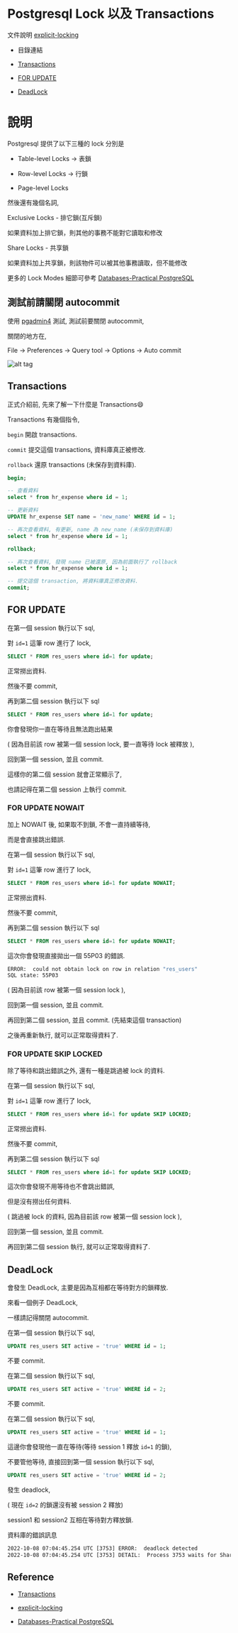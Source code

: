 # Postgresql Lock 以及 Transactions

文件說明 [explicit-locking](https://docs.postgresql.tw/the-sql-language/concurrency-control/explicit-locking)

- 目錄連結

- [Transactions](https://github.com/twtrubiks/postgresql-note/tree/main/pg-lock-tutorial#transactions)

- [FOR UPDATE](https://github.com/twtrubiks/postgresql-note/tree/main/pg-lock-tutorial#for-update)

- [DeadLock](https://github.com/twtrubiks/postgresql-note/tree/main/pg-lock-tutorial#deadlock)

# 說明

Postgresql 提供了以下三種的 lock 分別是

- Table-level Locks -> 表鎖

- Row-level Locks -> 行鎖

- Page-level Locks

然後還有幾個名詞,

Exclusive Locks - 排它鎖(互斥鎖)

如果資料加上排它鎖，則其他的事務不能對它讀取和修改

Share Locks - 共享鎖

如果資料加上共享鎖，則該物件可以被其他事務讀取，但不能修改

更多的 Lock Modes 細節可參考 [Databases-Practical PostgreSQL](https://www.linuxtopia.org/online_books/database_guides/Practical_PostgreSQL_database/PostgreSQL_r27479.htm)

## 測試前請關閉 autocommit

使用 [pgadmin4](https://github.com/twtrubiks/docker-pgadmin4-tutorial#docker-pgadmin4-tutorial) 測試, 測試前要關閉 autocommit,

關閉的地方在,

File -> Preferences -> Query tool -> Options -> Auto commit

![alt tag](https://i.imgur.com/eBc2zch.png)

## Transactions

正式介紹前, 先來了解一下什麼是 Transactions:smile:

Transactions 有幾個指令,

`begin` 開啟 transactions.

`commit` 提交這個 transactions, 資料庫真正被修改.

`rollback` 還原 transactions (未保存到資料庫).

```sql
begin;

-- 查看資料
select * from hr_expense where id = 1;

-- 更新資料
UPDATE hr_expense SET name = 'new_name' WHERE id = 1;

-- 再次查看資料, 有更新, name 為 new_name (未保存到資料庫)
select * from hr_expense where id = 1;

rollback;

-- 再次查看資料, 發現 name 已被還原, 因為前面執行了 rollback
select * from hr_expense where id = 1;

-- 提交這個 transaction, 將資料庫真正修改資料.
commit;
```

## FOR UPDATE

在第一個 session 執行以下 sql,

對 `id=1` 這筆 row 進行了 lock,

```sql
SELECT * FROM res_users where id=1 for update;
```

正常撈出資料.

然後不要 commit,

再到第二個 session 執行以下 sql

```sql
SELECT * FROM res_users where id=1 for update;
```

你會發現你一直在等待且無法跑出結果

( 因為目前該 row 被第一個 session lock, 要一直等待 lock 被釋放 ),

回到第一個 session, 並且 commit.

這樣你的第二個 session 就會正常顯示了,

也請記得在第二個 session 上執行 commit.

### FOR UPDATE NOWAIT

加上 NOWAIT 後, 如果取不到鎖, 不會一直持續等待,

而是會直接跳出錯誤.

在第一個 session 執行以下 sql,

對 `id=1` 這筆 row 進行了 lock,

```sql
SELECT * FROM res_users where id=1 for update NOWAIT;
```

正常撈出資料.

然後不要 commit,

再到第二個 session 執行以下 sql

```sql
SELECT * FROM res_users where id=1 for update NOWAIT;
```

這次你會發現直接拋出一個 55P03 的錯誤.

```cmd
ERROR:  could not obtain lock on row in relation "res_users"
SQL state: 55P03
```

( 因為目前該 row 被第一個 session lock ),

回到第一個 session, 並且 commit.

再回到第二個 session, 並且 commit. (先結束這個 transaction)

之後再重新執行, 就可以正常取得資料了.

### FOR UPDATE SKIP LOCKED

除了等待和跳出錯誤之外, 還有一種是跳過被 lock 的資料.

在第一個 session 執行以下 sql,

對 `id=1` 這筆 row 進行了 lock,

```sql
SELECT * FROM res_users where id=1 for update SKIP LOCKED;
```

正常撈出資料.

然後不要 commit,

再到第二個 session 執行以下 sql

```sql
SELECT * FROM res_users where id=1 for update SKIP LOCKED;
```

這次你會發現不用等待也不會跳出錯誤,

但是沒有撈出任何資料.

( 跳過被 lock 的資料, 因為目前該 row 被第一個 session lock ),

回到第一個 session, 並且 commit.

再回到第二個 session 執行, 就可以正常取得資料了.

## DeadLock

會發生 DeadLock, 主要是因為互相都在等待對方的鎖釋放.

來看一個例子 DeadLock,

一樣請記得關閉 autocommit.

在第一個 session 執行以下 sql,

```sql
UPDATE res_users SET active = 'true' WHERE id = 1;
```

不要 commit.

在第二個 session 執行以下 sql,

```sql
UPDATE res_users SET active = 'true' WHERE id = 2;
```

不要 commit.

在第二個 session 執行以下 sql,

```sql
UPDATE res_users SET active = 'true' WHERE id = 1;
```

這邊你會發現他一直在等待(等待 session 1 釋放 `id=1` 的鎖),

不要管他等待, 直接回到第一個 session 執行以下 sql,

```sql
UPDATE res_users SET active = 'true' WHERE id = 2;
```

發生 deadlock,

( 現在 `id=2` 的鎖還沒有被 session 2 釋放)

session1 和 session2 互相在等待對方釋放鎖.

資料庫的錯誤訊息

```cmd
2022-10-08 07:04:45.254 UTC [3753] ERROR:  deadlock detected
2022-10-08 07:04:45.254 UTC [3753] DETAIL:  Process 3753 waits for ShareLock on transaction 6355056; blocked by process 3755.
```

## Reference

* [Transactions](https://www.postgresql.org/docs/current/tutorial-transactions.html)

* [explicit-locking](https://docs.postgresql.tw/the-sql-language/concurrency-control/explicit-locking)

* [Databases-Practical PostgreSQL](https://www.linuxtopia.org/online_books/database_guides/Practical_PostgreSQL_database/PostgreSQL_r27479.htm)